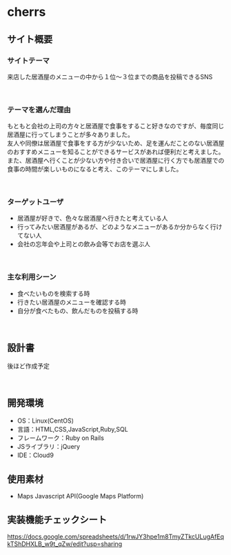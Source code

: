 # cherrs<!--ここにアプリ名を入力-->
<!--​READMEを作成する際は、項目内の【補足説明】は削除して完成させてください。-->
## サイト概要
### サイトテーマ
来店した居酒屋のメニューの中から１位〜３位までの商品を投稿できるSNS
<!-- 【補足説明】 -->
<!-- - 〜なコミュニティサイトorレビューサイトorSNS　と１文で記載する -->
​
### テーマを選んだ理由
もともと会社の上司の方々と居酒屋で食事をすること好きなのですが、毎度同じ居酒屋に行ってしまうことが多々ありました。<br>
友人や同僚は居酒屋で食事をする方が少ないため、足を運んだことのない居酒屋のおすすめメニューを知ることができるサービスがあれば便利だと考えました。<br>
また、居酒屋へ行くことが少ない方や付き合いで居酒屋に行く方でも居酒屋での食事の時間が楽しいものになると考え、このテーマにしました。<br>
<!-- 【補足説明】 -->
<!-- - ですます調で記載しましょう。READMEファイルは企業様も見られます。 -->
<!-- - ３文以上記載しましょう。 -->

<!--　★テーマ理由を記載する際のポイント　-->
<!-- - 自分自身の背景の説明（このポートフォリオを作る前提を説明） -->
<!-- - 扱う題材が抱えている問題・課題の説明 -->
<!-- - ターゲットとするユーザーが持つであろう課題の説明（需要をアピールするため） -->
<!-- - 当問題を解決するために、このようなポートフォリオを制作してみようと考えました」という結び -->

<!-- ★記載例 -->
<!-- もともと料理が好きで、オリジナルレシピで料理を作ることが多いのですが、少しずつレシピが1パターンになってきており頭を悩ませていました。 -->
<!-- 身近に自分と同じように、料理を好んでする友人がいないため困っていた所、他の人がどのようなレシピで作っているのかを知れるサービスがあれば便利だと考えました。 -->
<!-- また料理好きな人だけでなく、日々料理を作る必要があるがレシピに困っている人の助けにもなると考え、このテーマにしました。 -->
​
### ターゲットユーザ
- 居酒屋が好きで、色々な居酒屋へ行きたと考えている人
- 行ってみたい居酒屋があるが、どのようなメニューがあるか分からなく行けてない人
- 会社の忘年会や上司との飲み会等でお店を選ぶ人

<!-- 【補足説明】 -->
<!-- - 〜な人という記載方法で、2つ以上記載しましょう -->
<!-- - テーマ理由と矛盾のないターゲットを選出しましょう -->
<!-- - 実際にサービスを利用する立場であると想定しましょう  -->
​
### 主な利用シーン
- 食べたいものを検索する時
- 行きたい居酒屋のメニューを確認する時
- 自分が食べたもの、飲んだものを投稿する時

<!-- 【補足説明】 -->
<!-- - 〜な時という記載方法で、2つ以上記載しましょう -->
​
## 設計書
後ほど作成予定

<!-- 【補足説明】 -->
<!-- - テーマ提出時点では不要です。 -->
<!-- - 当項目には「後ほど作成予定」と記載しましょう。 -->
​
## 開発環境
- OS：Linux(CentOS)
- 言語：HTML,CSS,JavaScript,Ruby,SQL
- フレームワーク：Ruby on Rails
- JSライブラリ：jQuery
- IDE：Cloud9
​
## 使用素材
- Maps Javascript API(Google Maps Platform)

<!-- - 外部サービスの画像素材・音声素材を使用した場合は、必ずサービス名とURLを明記してください。 -->
<!-- - アプリケーションの実装に使用したgem/bootstrapのリファレンスなどの記載は不要です。 -->
<!-- - 使用しない場合は、使用素材の項目をREADMEから削除してください。 -->
<!-- - 架空の団体・題材を前提にポートフォリオを制作する場合、下記のテンプレートを当項目内に記載しましょう。 -->
<!-- 【テンプレート】 -->
<!-- 著作権を考慮し、架空のデータを扱う予定です。 -->
<!-- なお今後、実在するデータを利用する際には、事前に著作権保持者と契約を結んだ上で利用します。 -->

## 実装機能チェックシート
https://docs.google.com/spreadsheets/d/1rwJY3hpe1m8TmyZTkcULugAfEqkTShDHXLB_w9t_qZw/edit?usp=sharing